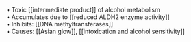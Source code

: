• Toxic [[intermediate product]] of alcohol metabolism  
• Accumulates due to [[reduced ALDH2 enzyme activity]]  
• Inhibits: [[DNA methyltransferases]]  
• Causes: [[Asian glow]], [[intoxication and alcohol sensitivity]]